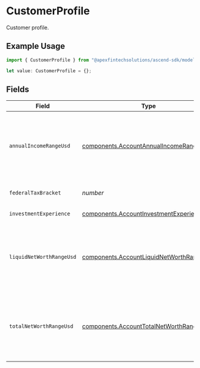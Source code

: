 # CustomerProfile

Customer profile.

## Example Usage

```typescript
import { CustomerProfile } from "@apexfintechsolutions/ascend-sdk/models/components";

let value: CustomerProfile = {};
```

## Fields

| Field                                                                                                | Type                                                                                                 | Required                                                                                             | Description                                                                                          | Example                                                                                              |
| ---------------------------------------------------------------------------------------------------- | ---------------------------------------------------------------------------------------------------- | ---------------------------------------------------------------------------------------------------- | ---------------------------------------------------------------------------------------------------- | ---------------------------------------------------------------------------------------------------- |
| `annualIncomeRangeUsd`                                                                               | [components.AccountAnnualIncomeRangeUsd](../../models/components/accountannualincomerangeusd.md)     | :heavy_minus_sign:                                                                                   | Annual income range; the low number is exclusive, the high number is inclusive                       | FROM_100K_TO_200K                                                                                    |
| `federalTaxBracket`                                                                                  | *number*                                                                                             | :heavy_minus_sign:                                                                                   | Federal tax bracket percent.                                                                         | 1.5                                                                                                  |
| `investmentExperience`                                                                               | [components.AccountInvestmentExperience](../../models/components/accountinvestmentexperience.md)     | :heavy_minus_sign:                                                                                   | Investment experience.                                                                               | GOOD                                                                                                 |
| `liquidNetWorthRangeUsd`                                                                             | [components.AccountLiquidNetWorthRangeUsd](../../models/components/accountliquidnetworthrangeusd.md) | :heavy_minus_sign:                                                                                   | Liquid net worth range; the low number is exclusive, the high number is inclusive                    | FROM_100K_TO_200K                                                                                    |
| `totalNetWorthRangeUsd`                                                                              | [components.AccountTotalNetWorthRangeUsd](../../models/components/accounttotalnetworthrangeusd.md)   | :heavy_minus_sign:                                                                                   | Total net worth range; the low number is exclusive, the high number is inclusive                     | FROM_100K_TO_200K                                                                                    |